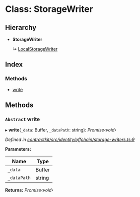 # Class: StorageWriter

## Hierarchy

* **StorageWriter**

  ↳ [LocalStorageWriter](_identity_offchain_storage_writers_.localstoragewriter.md)

## Index

### Methods

* [write](_identity_offchain_storage_writers_.storagewriter.md#abstract-write)

## Methods

### `Abstract` write

▸ **write**(`_data`: Buffer, `_dataPath`: string): *Promise‹void›*

*Defined in [contractkit/src/identity/offchain/storage-writers.ts:9](https://github.com/celo-org/celo-monorepo/blob/master/packages/contractkit/src/identity/offchain/storage-writers.ts#L9)*

**Parameters:**

Name | Type |
------ | ------ |
`_data` | Buffer |
`_dataPath` | string |

**Returns:** *Promise‹void›*
